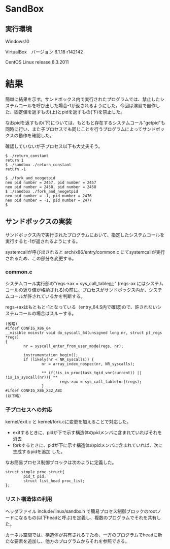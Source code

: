 # SandBox
## 実行環境
Windows10

VirtualBox　バージョン 6.1.18 r142142

CentOS Linux release 8.3.2011

# 結果
簡単に結果を示す。サンドボックス内で実行されたプログラムでは、禁止したシステムコールを呼び出した場合-1が返されるようにした。今回は演習で自作した、固定値を返すもの(上)とpidを返すもの(下)を禁止した。

なおpidを返すもの(下)については、もともと存在するシステムコール"getpid"も同時に行い、また子プロセスでも同じことを行うプログラムによってサンドボックスの動作を確認した。

確認していないが子プロセス以下も大丈夫そう。

```
$ ./return_constant
return 1
$ ./sandbox ./return_constant
return -1
```

```
$ ./fork_and_neogetpid
neo pid number = 2457, pid number = 2457
neo pid number = 2458, pid number = 2458
$ ./sandbox ./fork_and_neogetpid
neo pid number = -1, pid number = 2476
neo pid number = -1, pid number = 2477
$ 
```

## サンドボックスの実装
サンドボックス内で実行されたプログラムにおいて、指定したシステムコールを実行すると-1が返されるようにする。

systemcallが呼び出されると arch/x86/entry/common.c にてsystemcallが実行されるため、この部分を変更する。

### common.c
システムコール実行部の"regs->ax = sys_call_table[nr](regs);" (regs-ax にはシステムコールの返り値が格納される)の前に、プロセスがサンドボックス内か、システムコールが許されているかを判断する。

regs->axはもともと-1となっている（entry_64.S内で確認)ので、許されないシステムコールの場合はスルーする。

```
(省略)
#ifdef CONFIG_X86_64
__visible noinstr void do_syscall_64(unsigned long nr, struct pt_regs *regs)
{
        nr = syscall_enter_from_user_mode(regs, nr);

        instrumentation_begin();
        if (likely(nr < NR_syscalls)) {
                nr = array_index_nospec(nr, NR_syscalls);

                ** if(!is_in_proc(task_tgid_vnr(current)) ||  !is_in_syscall(nr)){ **
                        regs->ax = sys_call_table[nr](regs);
                }
#ifdef CONFIG_X86_X32_ABI
(以下略)
```

### 子プロセスへの対応
kernel/exit.c と kernel/fork.cに変更を加えることで対応した。

- exitするときに、pidが下で示す構造体のpidメンバに含まれていればそれを消去
- forkするときに、pidが下に示す構造体のpidメンバに含まれていれば、次に生成するpidを追加
した。

なお簡易プロセス制御ブロックは次のように定義した。

```
struct simple_proc_struct{
        pid_t pid;
        struct list_head proc_list;
};
```

### リスト構造体の利用
ヘッダファイル include/linux/sandbx.h で簡易プロセス制御ブロックのrootノードになるもの(以下headと呼ぶ)を定義し、複数のプログラムでそれを共有した。

カーネル空間では、構造体が共有される？ため、一方のプログラムでheadに新たな要素を追加し、他方のプログラムからそれを参照できる。
